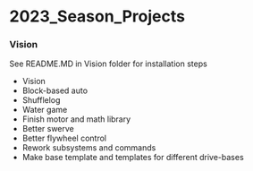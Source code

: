 # 2023_Season_Projects

### Vision
See README.MD in Vision folder for installation steps

- Vision
- Block-based auto
- Shufflelog
- Water game
- Finish motor and math library
- Better swerve
- Better flywheel control
- Rework subsystems and commands
- Make base template and templates for different drive-bases
